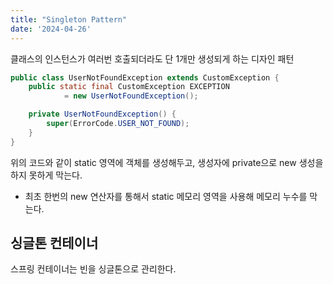 ```yaml
---
title: "Singleton Pattern"
date: '2024-04-26'
---
```


클래스의 인스턴스가 여러번 호출되더라도 단 1개만 생성되게 하는 디자인 패턴

```java
public class UserNotFoundException extends CustomException {
    public static final CustomException EXCEPTION
            = new UserNotFoundException();

    private UserNotFoundException() {
        super(ErrorCode.USER_NOT_FOUND);
    }
}
```

위의 코드와 같이 static 영역에 객체를 생성해두고, 생성자에 private으로 new 생성을 하지 못하게 막는다.

- 최초 한번의 new 연산자를 통해서 static 메모리 영역을 사용해 메모리 누수를 막는다.

## **싱글톤 컨테이너**

스프링 컨테이너는 빈을 싱글톤으로 관리한다.